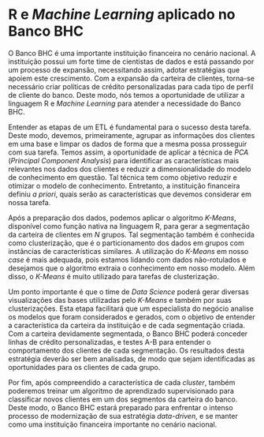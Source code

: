 # R e _Machine Learning_ aplicado no Banco BHC

O Banco BHC é uma importante instituição financeira no cenário nacional. A instituição possui um forte time de cientistas de dados e está passando por um processo de expansão, necessitando assim, adotar estratégias que apoiem este crescimento. Com a expansão da carteira de clientes, torna-se necessário criar políticas de crédito personalizadas para cada tipo de perfil de cliente do banco. Deste modo, nós temos a oportunidade de utilizar a linguagem R e _Machine Learning_ para atender a necessidade do Banco BHC.

Entender as etapas de um ETL é fundamental para o sucesso desta tarefa. Deste modo, devemos, primeiramente, agrupar as informações dos clientes em uma base e limpar os dados de forma que a mesma possa prosseguir com sua tarefa. Temos assim, a oportunidade de aplicar a técnica de _PCA_ (_Principal Component Analysis_) para identificar as características mais relevantes nos dados dos clientes e reduzir a dimensionalidade do modelo de conhecimento em questão. Tal técnica tem como objetivo reduzir e otimizar o modelo de conhecimento. Entretanto, a instituição financeira definiu _a priori_, quais serão as características que devemos considerar em nossa tarefa.

Após a preparação dos dados, podemos aplicar o algoritmo _K-Means_, disponível como função nativa na linguagem R, para gerar a segmentação da carteira de clientes em _N_ grupos. Tal segmentação também é conhecida como clusterização, que é o particionamento dos dados em grupos com instâncias de características similares. A utilização do _K-Means_ em nosso _case_ é mais adequada, pois estamos lidando com dados não-rotulados e desejamos que o algoritmo extraia o conhecimento em nosso modelo. Além disso, o _K-Means_ é muito utilizado para tarefas de clusterização.

Um ponto importante é que o time de _Data Science_ poderá gerar diversas visualizações das bases utilizadas pelo _K-Means_ e também por suas clusterizações. Esta etapa facilitará que um especialista do negócio analise os modelos que foram considerados e gerados, com o objetivo de entender a característica da carteira da instituição e de cada segmentação criada. Com a carteira devidamente segmentada, o Banco BHC poderá conceder linhas de crédito personalizadas, e testes A-B para entender o comportamento dos clientes de cada segmentação. Os resultados desta estratégia deverão ser bem analisadas, de modo que sejam identificadas as oportunidades para os clientes de cada grupo.

Por fim, após compreendido a característica de cada _cluster_, também poderemos treinar um algoritmo de aprendizado supervisionado para classificar novos clientes em um dos segmentos da carteira do banco. Deste modo, o Banco BHC estará preparado para enfrentar o intenso processo de modernização de sua estratégia _data-driven_, e se manter como uma instituição financeira importante no cenário nacional.
